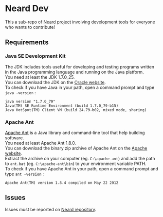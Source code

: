 # Neard Dev

This a sub-repo of [Neard project](https://github.com/crazy-max/neard) involving development tools for everyone who wants to contribute!

## Requirements

### Java SE Development Kit

The JDK includes tools useful for developing and testing programs written in the Java programming language and running on the Java platform.<br />
You need at least the JDK 1.7.0_25.<br />
You can download the JDK on the [Oracle website](http://www.oracle.com/technetwork/java/javase/downloads/jdk7-downloads-1880260.html).<br />
To check if you have Java in your path, open a command prompt and type `java -version` :

```
java version "1.7.0_79"
Java(TM) SE Runtime Environment (build 1.7.0_79-b15)
Java HotSpot(TM) Client VM (build 24.79-b02, mixed mode, sharing)
```

### Apache Ant

[Apache Ant](http://ant.apache.org/) is a Java library and command-line tool that help building software.<br />
You need at least Apache Ant 1.8.0.<br />
You can download the binary zip archive of Apache Ant on the [Apache website](http://ant.apache.org/bindownload.cgi).<br />
Extract the archive on your computer (eg. `C:\apache-ant`) and add the path to `ant.bat` (eg. `C:\apache-ant\bin`)  to your environment variable PATH.<br />
To check if you have Apache Ant in your path, open a command prompt and type `ant -version` :

```
Apache Ant(TM) version 1.8.4 compiled on May 22 2012
```

## Issues

Issues must be reported on [Neard repository](https://github.com/crazy-max/neard/issues).
